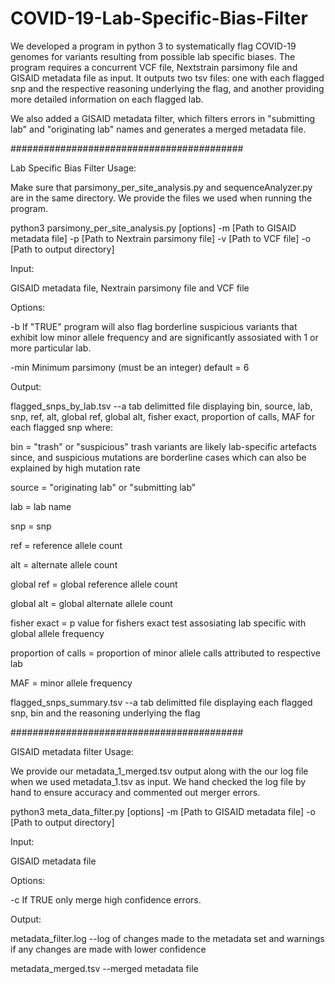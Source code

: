 # COVID-19-Lab-Specific-Bias-Filter
We developed a program in python 3 to systematically flag COVID-19 genomes for variants resulting from possible lab specific biases. The program requires a concurrent VCF file, Nextstrain parsimony file and GISAID metadata file as input. It outputs two tsv files: one with each flagged snp and the respective reasoning underlying the flag, and another providing more detailed information on each flagged lab.

We also added a GISAID metadata filter, which filters errors in "submitting lab" and "originating lab" names and generates a merged metadata file.

##########################################

Lab Specific Bias Filter Usage:

Make sure that parsimony_per_site_analysis.py and sequenceAnalyzer.py are in the same directory. We provide the files we used when running the program.

python3 parsimony_per_site_analysis.py [options] -m [Path to GISAID metadata file] -p [Path to Nextrain parsimony file] -v [Path to VCF file] -o [Path to output directory]

Input:

GISAID metadata file, Nextrain parsimony file and VCF file

Options:

-b If "TRUE" program will also flag borderline suspicious variants that exhibit low minor allele frequency and are significantly assosiated with 1 or more particular lab.

-min Minimum parsimony (must be an integer) default = 6

Output:

flagged_snps_by_lab.tsv --a tab delimitted file displaying bin, source, lab, snp, ref, alt, global ref, global alt, fisher exact, proportion of calls, MAF for each flagged snp where:

bin = "trash" or "suspicious" trash variants are likely lab-specific artefacts since, and suspicious mutations are borderline cases which can also be explained by high mutation rate 

source = "originating lab" or "submitting lab"

lab = lab name

snp = snp

ref = reference allele count

alt = alternate allele count

global ref = global reference allele count

global alt = global alternate allele count

fisher exact = p value for fishers exact test assosiating lab specific with global allele frequency

proportion of calls = proportion of minor allele calls attributed to respective lab

MAF = minor allele frequency

flagged_snps_summary.tsv --a tab delimitted file displaying each flagged snp, bin and the reasoning underlying the flag

##########################################

GISAID metadata filter Usage:

We provide our metadata_1_merged.tsv output along with the our log file when we used metadata_1.tsv as input. We hand checked the log file by hand to ensure accuracy and commented out merger errors.

python3 meta_data_filter.py [options] -m [Path to GISAID metadata file] -o [Path to output directory]

Input:

GISAID metadata file

Options:

-c If TRUE only merge high confidence errors.

Output:

metadata_filter.log --log of changes made to the metadata set and warnings if any changes are made with lower confidence

metadata_merged.tsv --merged metadata file


